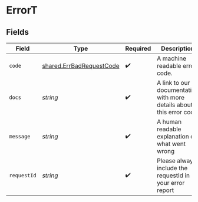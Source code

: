 # ErrorT


## Fields

| Field                                                                       | Type                                                                        | Required                                                                    | Description                                                                 | Example                                                                     |
| --------------------------------------------------------------------------- | --------------------------------------------------------------------------- | --------------------------------------------------------------------------- | --------------------------------------------------------------------------- | --------------------------------------------------------------------------- |
| `code`                                                                      | [shared.ErrBadRequestCode](../../../sdk/models/shared/errbadrequestcode.md) | :heavy_check_mark:                                                          | A machine readable error code.                                              | BAD_REQUEST                                                                 |
| `docs`                                                                      | *string*                                                                    | :heavy_check_mark:                                                          | A link to our documentation with more details about this error code         | https://unkey.dev/docs/api-reference/errors/code/BAD_REQUEST                |
| `message`                                                                   | *string*                                                                    | :heavy_check_mark:                                                          | A human readable explanation of what went wrong                             |                                                                             |
| `requestId`                                                                 | *string*                                                                    | :heavy_check_mark:                                                          | Please always include the requestId in your error report                    | req_1234                                                                    |